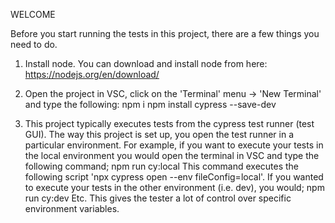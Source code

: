 WELCOME

Before you start running the tests in this project, there are a few things you need to do.

1. Install node.
   You can download and install node from here: https://nodejs.org/en/download/

2. Open the project in VSC, click on the 'Terminal' menu -> 'New Terminal' and type the following:
   npm i
   npm install cypress --save-dev

3. This project typically executes tests from the cypress test runner (test GUI). The way this project is set up, you open the test runner in a particular environment. For example, if you want to execute your tests in the local environment you would open the terminal in VSC and type the following command;
   npm run cy:local
   This command executes the following script 'npx cypress open --env fileConfig=local'.
   If you wanted to execute your tests in the other environment (i.e. dev), you would;
   npm run cy:dev
   Etc. This gives the tester a lot of control over specific environment variables.

